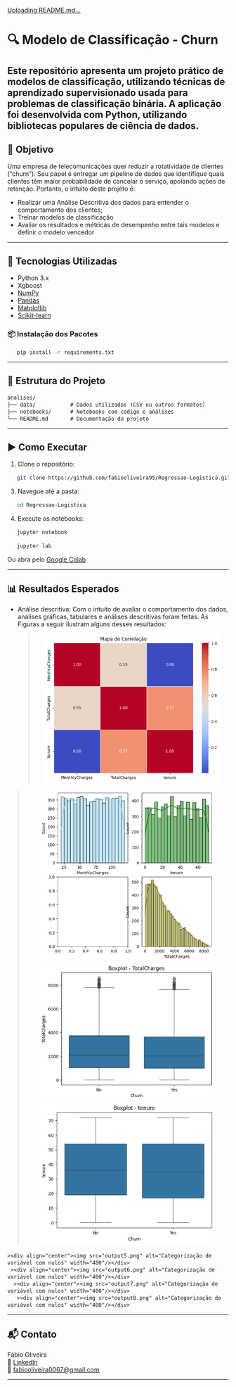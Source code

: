 [Uploading README.md…]()
# 🔍 Modelo de Classificação - Churn 

Este repositório apresenta um projeto prático de modelos de classificação, utilizando técnicas de aprendizado supervisionado usada para problemas de classificação binária. A aplicação foi desenvolvida com Python, utilizando bibliotecas populares de ciência de dados.
---
## 🎯 Objetivo
Uma empresa de telecomunicações quer reduzir a rotatividade de clientes (“churn”). Seu 
papel é entregar um pipeline de dados que identifique quais clientes têm maior 
probabilidade de cancelar o serviço, apoiando ações de retenção.
Portanto, o intuito deste projeto é:
- Realizar uma Análise Descritiva dos dados para entender o comportamento dos clientes;
- Treinar modelos de classificação
- Avaliar os resultados e métricas de desempenho entre tais modelos e definir o modelo vencedor
---

## 🧰 Tecnologias Utilizadas

- Python 3.x
- Xgboost
- [NumPy](https://numpy.org/)
- [Pandas](https://pandas.pydata.org/)
- [Matplotlib](https://matplotlib.org/)
- [Scikit-learn](https://scikit-learn.org/)

### 📦 Instalação dos Pacotes
```bash
   pip install -r requirements.txt
```
---

## 📁 Estrutura do Projeto
```
analises/
├── data/           # Dados utilizados (CSV ou outros formatos)
├── notebooks/      # Notebooks com código e análises
└── README.md       # Documentação do projeto
```

---
## ▶️ Como Executar

1. Clone o repositório:
```bash
   git clone https://github.com/fabiooliveira95/Regressao-Logistica.git
```

3. Navegue até a pasta:
```bash
   cd Regressao-Logistica
```

4. Execute os notebooks:
```bash
   jupyter notebook
```
```bash
   jupyter lab
```
Ou abra pelo [Google Colab](https://colab.research.google.com/)

---

## 📊 Resultados Esperados

- Análise descritiva:
  Com o intuito de avaliar o comportamento dos dados, análises gráficas, tabulares e análises descritivas foram feitas. As Figuras a seguir ilustram alguns desses resultados:
  ><div align="center"><img src="output2.png" alt="Categorização de variável com nulos" width="400"/></div>
 ><div align="center"><img src="output1.png" alt="Categorização de variável com nulos" width="400"/></div>
  ><div align="center"><img src="output3.png" alt="Categorização de variável com nulos" width="400"/></div>
   ><div align="center"><img src="output4.png" alt="Categorização de variável com nulos" width="400"/></div>
    ><div align="center"><img src="output5.png" alt="Categorização de variável com nulos" width="400"/></div>
     ><div align="center"><img src="output6.png" alt="Categorização de variável com nulos" width="400"/></div>
      ><div align="center"><img src="output7.png" alt="Categorização de variável com nulos" width="400"/></div>
       ><div align="center"><img src="output8.png" alt="Categorização de variável com nulos" width="400"/></div>
     
 

---

## 📬 Contato

Fábio Oliveira  
🔗 [LinkedIn](https://www.linkedin.com/in/fabio-oliveira-araujo-cientista/)  
📧 fabiooliveira0067@gmail.com

---

